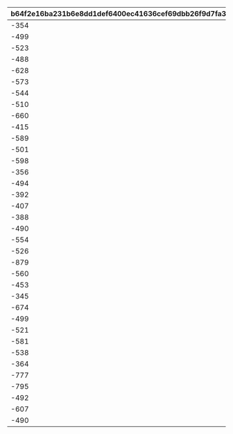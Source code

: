 |b64f2e16ba231b6e8dd1def6400ec41636cef69dbb26f9d7fa32c36640fb5313|b9328513f254286a2d8e10d4b4d66d823956ce469132ca925716a3bb5cebea72|b435227ec2c9e3621e48096ceac791ff7802fcd66d88b5806b408d8d1ddb7573|83424a912eff7be79c7d4cd1be4ef57dfc78463405c7510d3fdfd5c59878be3a|
| --- | --- | --- | --- |
|-354|938|1.6|100101|
|-499|952|1.6|100201|
|-523|1014|1.6|100301|
|-488|894|1.6|100401|
|-628|980|1.6|100601|
|-573|983|1.6|100701|
|-544|1019|1.6|100801|
|-510|985|1.6|100901|
|-660|1115|1.6|101001|
|-415|1128|1.6|101101|
|-589|1042|1.6|101201|
|-501|1050|1.6|101601|
|-598|1038|1.6|101701|
|-356|985|1.6|101801|
|-494|1114|1.6|102001|
|-392|1003|1.6|102101|
|-407|1057|1.6|102201|
|-388|997|1.6|102501|
|-490|1090|1.6|102701|
|-554|987|1.6|102801|
|-526|976|1.6|102901|
|-879|994|1.6|103001|
|-560|1056|1.6|103101|
|-453|1018|1.6|103301|
|-345|1017|1.6|103401|
|-674|961|1.6|103801|
|-499|1095|1.6|104001|
|-521|955|1.6|104201|
|-581|1079|1.6|104301|
|-538|980|1.6|104501|
|-364|954|1.6|104601|
|-777|1107|1.6|104801|
|-795|973|1.6|104901|
|-492|1122|1.6|105001|
|-607|1035|1.6|105201|
|-490|885|1.6|105301|